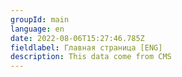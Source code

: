 ```yaml
---
groupId: main
language: en
date: 2022-08-06T15:27:46.785Z
fieldlabel: Главная страница [ENG]
description: This data come from CMS
---
```


